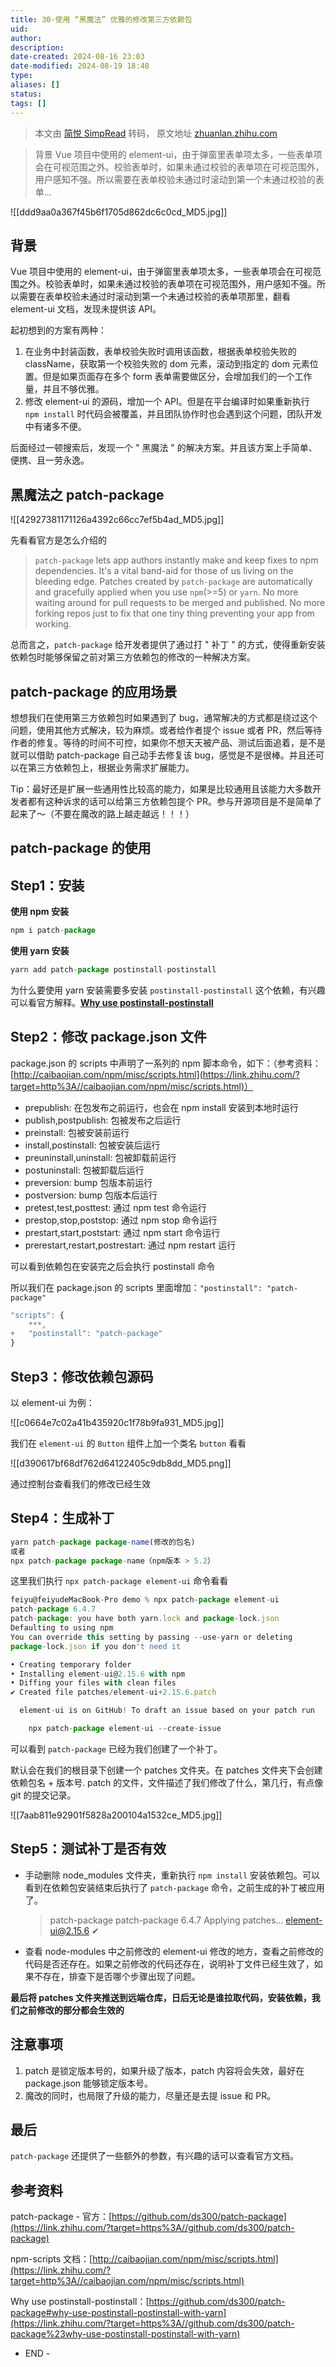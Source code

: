 ```yaml
---
title: 30-使用 “黑魔法” 优雅的修改第三方依赖包
uid: 
author: 
description: 
date-created: 2024-08-16 23:03
date-modified: 2024-08-19 18:48
type: 
aliases: []
status: 
tags: []
---
```


> 本文由 [简悦 SimpRead](http://ksria.com/simpread/) 转码， 原文地址 [zhuanlan.zhihu.com](https://zhuanlan.zhihu.com/p/412753695)

> 背景 Vue 项目中使用的 element-ui，由于弹窗里表单项太多，一些表单项会在可视范围之外。校验表单时，如果未通过校验的表单项在可视范围外，用户感知不强。所以需要在表单校验未通过时滚动到第一个未通过校验的表单…

![[ddd9aa0a367f45b6f1705d862dc6c0cd_MD5.jpg]]

**背景**
------

Vue 项目中使用的 element-ui，由于弹窗里表单项太多，一些表单项会在可视范围之外。校验表单时，如果未通过校验的表单项在可视范围外，用户感知不强。所以需要在表单校验未通过时滚动到第一个未通过校验的表单项那里，翻看 element-ui 文档，发现未提供该 API。

起初想到的方案有两种：

1. 在业务中封装函数，表单校验失败时调用该函数，根据表单校验失败的 className，获取第一个校验失败的 dom 元素，滚动到指定的 dom 元素位置。但是如果页面存在多个 form 表单需要做区分，会增加我们的一个工作量，并且不够优雅。
2. 修改 element-ui 的源码，增加一个 API。但是在平台编译时如果重新执行 `npm install` 时代码会被覆盖，并且团队协作时也会遇到这个问题，团队开发中有诸多不便。

后面经过一顿搜索后，发现一个 " 黑魔法 " 的解决方案。并且该方案上手简单、便携、且一劳永逸。

**黑魔法之 patch-package**
----------------------

![[42927381171126a4392c66cc7ef5b4ad_MD5.jpg]]

先看看官方是怎么介绍的

> `patch-package` lets app authors instantly make and keep fixes to npm dependencies. It's a vital band-aid for those of us living on the bleeding edge.
> Patches created by `patch-package` are automatically and gracefully applied when you use `npm`(>=5) or `yarn`.
> No more waiting around for pull requests to be merged and published. No more forking repos just to fix that one tiny thing preventing your app from working.

总而言之，`patch-package` 给开发者提供了通过打 " 补丁 " 的方式，使得重新安装依赖包时能够保留之前对第三方依赖包的修改的一种解决方案。

**patch-package 的应用场景**
-----------------------

想想我们在使用第三方依赖包时如果遇到了 bug，通常解决的方式都是绕过这个问题，使用其他方式解决，较为麻烦。或者给作者提个 issue 或者 PR，然后等待作者的修复。等待的时间不可控，如果你不想天天被产品、测试后面追着，是不是就可以借助 patch-package 自己动手去修复该 bug，感觉是不是很棒。并且还可以在第三方依赖包上，根据业务需求扩展能力。

Tip：最好还是扩展一些通用性比较高的能力，如果是比较通用且该能力大多数开发者都有这种诉求的话可以给第三方依赖包提个 PR。参与开源项目是不是简单了起来了～（不要在魔改的路上越走越远！！！）

**patch-package 的使用**
---------------------

## **Step1：安装**

**使用 npm 安装**

```Javascript
npm i patch-package


```

**使用 yarn 安装**

```Javascript
yarn add patch-package postinstall-postinstall


```

为什么要使用 yarn 安装需要多安装 `postinstall-postinstall` 这个依赖，有兴趣可以看官方解释。**[Why use postinstall-postinstall](https://link.zhihu.com/?target=https%3A//github.com/ds300/patch-package%23why-use-postinstall-postinstall-with-yarn)**

## **Step2：修改 package.json 文件**

package.json 的 scripts 中声明了一系列的 npm 脚本命令，如下：（参考资料：[http://caibaojian.com/npm/misc/scripts.html](https://link.zhihu.com/?target=http%3A//caibaojian.com/npm/misc/scripts.html)）

* prepublish: 在包发布之前运行，也会在 npm install 安装到本地时运行
* publish,postpublish: 包被发布之后运行
* preinstall: 包被安装前运行
* install,postinstall: 包被安装后运行
* preuninstall,uninstall: 包被卸载前运行
* postuninstall: 包被卸载后运行
* preversion: bump 包版本前运行
* postversion: bump 包版本后运行
* pretest,test,posttest: 通过 npm test 命令运行
* prestop,stop,poststop: 通过 npm stop 命令运行
* prestart,start,poststart: 通过 npm start 命令运行
* prerestart,restart,postrestart: 通过 npm restart 运行

可以看到依赖包在安装完之后会执行 postinstall 命令

所以我们在 package.json 的 scripts 里面增加：`"postinstall": "patch-package"`

```Javascript
"scripts": {
    ***,
+   "postinstall": "patch-package"
}


```

## **Step3：修改依赖包源码**

以 element-ui 为例：

![[c0664e7c02a41b435920c1f78b9fa931_MD5.jpg]]

我们在 `element-ui` 的 `Button` 组件上加一个类名 `button` 看看

![[d390617bf68df762d64122405c9db8dd_MD5.png]]

通过控制台查看我们的修改已经生效

## **Step4：生成补丁**

```Javascript
yarn patch-package package-name(修改的包名)
或者
npx patch-package package-name（npm版本 > 5.2）


```

这里我们执行 `npx patch-package element-ui` 命令看看

```Javascript
feiyu@feiyudeMacBook-Pro demo % npx patch-package element-ui
patch-package 6.4.7
patch-package: you have both yarn.lock and package-lock.json
Defaulting to using npm
You can override this setting by passing --use-yarn or deleting
package-lock.json if you don't need it

• Creating temporary folder
• Installing element-ui@2.15.6 with npm
• Diffing your files with clean files
✔ Created file patches/element-ui+2.15.6.patch

  element-ui is on GitHub! To draft an issue based on your patch run

    npx patch-package element-ui --create-issue


```

可以看到 `patch-package` 已经为我们创建了一个补丁。

默认会在我们的根目录下创建一个 patches 文件夹。在 patches 文件夹下会创建依赖包名 + 版本号. patch 的文件，文件描述了我们修改了什么，第几行，有点像 git 的提交记录。

![[7aab811e92901f5828a200104a1532ce_MD5.jpg]]

## **Step5：测试补丁是否有效**

* 手动删除 node_modules 文件夹，重新执行 `npm install` 安装依赖包。可以看到在依赖包安装结束后执行了 `patch-package` 命令，之前生成的补丁被应用了。

    > patch-package
    patch-package 6.4.7
    Applying patches…
    element-ui@2.15.6 ✔

* 查看 node-modules 中之前修改的 element-ui 修改的地方，查看之前修改的代码是否还存在。如果之前修改的代码还存在，说明补丁文件已经生效了，如果不存在，排查下是否哪个步骤出现了问题。

**最后将 patches 文件夹推送到远端仓库，日后无论是谁拉取代码，安装依赖，我们之前修改的部分都会生效的**

**注意事项**
--------

1. patch 是锁定版本号的，如果升级了版本，patch 内容将会失效，最好在 package.json 能够锁定版本号。
2. 魔改的同时，也局限了升级的能力，尽量还是去提 issue 和 PR。

**最后**
------

`patch-package` 还提供了一些额外的参数，有兴趣的话可以查看官方文档。

**参考资料**
--------

patch-package - 官方：[https://github.com/ds300/patch-package](https://link.zhihu.com/?target=https%3A//github.com/ds300/patch-package)

npm-scripts 文档：[http://caibaojian.com/npm/misc/scripts.html](https://link.zhihu.com/?target=http%3A//caibaojian.com/npm/misc/scripts.html)

Why use postinstall-postinstall：[https://github.com/ds300/patch-package#why-use-postinstall-postinstall-with-yarn](https://link.zhihu.com/?target=https%3A//github.com/ds300/patch-package%23why-use-postinstall-postinstall-with-yarn)

* END -
